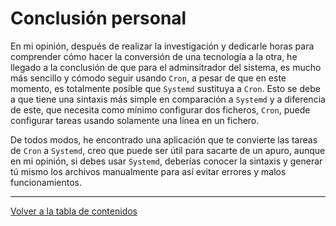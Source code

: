 # Conclusión personal

En mi opinión, después de realizar la investigación y dedicarle horas para 
comprender cómo hacer la conversión de una tecnología a la otra, he llegado 
a la conclusión de que para el adminsitrador del sistema, es mucho más 
sencillo y cómodo seguir usando `Cron`, a pesar de que en este momento, 
es totalmente posible que `Systemd` sustituya a `Cron`. Esto se debe a 
que tiene una sintaxis más simple en comparación a `Systemd` y a 
diferencia de este, que necesita como mínimo configurar dos ficheros, 
`Cron`, puede configurar tareas usando solamente una línea en un fichero. 

De todos modos, he encontrado una aplicación que te convierte las tareas 
de `Cron` a `Systemd`, creo que puede ser útil para sacarte de un apuro, 
aunque en mi opinión, si debes usar `Systemd`, deberías conocer la 
sintaxis y generar tú mismo los archivos manualmente para así evitar 
errores y malos funcionamientos.

---

[Volver a la tabla de contenidos](README.md#tabla-de-contenidos)
